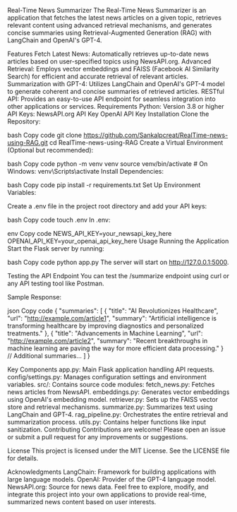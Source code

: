 Real-Time News Summarizer
The Real-Time News Summarizer is an application that fetches the latest news articles on a given topic, retrieves relevant content using advanced retrieval mechanisms, and generates concise summaries using Retrieval-Augmented Generation (RAG) with LangChain and OpenAI's GPT-4.

Features
Fetch Latest News: Automatically retrieves up-to-date news articles based on user-specified topics using NewsAPI.org.
Advanced Retrieval: Employs vector embeddings and FAISS (Facebook AI Similarity Search) for efficient and accurate retrieval of relevant articles.
Summarization with GPT-4: Utilizes LangChain and OpenAI's GPT-4 model to generate coherent and concise summaries of retrieved articles.
RESTful API: Provides an easy-to-use API endpoint for seamless integration into other applications or services.
Requirements
Python: Version 3.8 or higher
API Keys:
NewsAPI.org API Key
OpenAI API Key
Installation
Clone the Repository:

bash
Copy code
git clone https://github.com/Sankalpcreat/RealTime-news-using-RAG.git
cd RealTime-news-using-RAG
Create a Virtual Environment (Optional but recommended):

bash
Copy code
python -m venv venv
source venv/bin/activate  # On Windows: venv\Scripts\activate
Install Dependencies:

bash
Copy code
pip install -r requirements.txt
Set Up Environment Variables:

Create a .env file in the project root directory and add your API keys:

bash
Copy code
touch .env
In .env:

env
Copy code
NEWS_API_KEY=your_newsapi_key_here
OPENAI_API_KEY=your_openai_api_key_here
Usage
Running the Application
Start the Flask server by running:

bash
Copy code
python app.py
The server will start on http://127.0.0.1:5000.

Testing the API Endpoint
You can test the /summarize endpoint using curl or any API testing tool like Postman.


Sample Response:

json
Copy code
{
  "summaries": [
    {
      "title": "AI Revolutionizes Healthcare",
      "url": "http://example.com/article1",
      "summary": "Artificial intelligence is transforming healthcare by improving diagnostics and personalized treatments."
    },
    {
      "title": "Advancements in Machine Learning",
      "url": "http://example.com/article2",
      "summary": "Recent breakthroughs in machine learning are paving the way for more efficient data processing."
    }
    // Additional summaries...
  ]
}

Key Components
app.py: Main Flask application handling API requests.
config/settings.py: Manages configuration settings and environment variables.
src/: Contains source code modules:
fetch_news.py: Fetches news articles from NewsAPI.
embeddings.py: Generates vector embeddings using OpenAI's embedding model.
retriever.py: Sets up the FAISS vector store and retrieval mechanisms.
summarize.py: Summarizes text using LangChain and GPT-4.
rag_pipeline.py: Orchestrates the entire retrieval and summarization process.
utils.py: Contains helper functions like input sanitization.
Contributing
Contributions are welcome! Please open an issue or submit a pull request for any improvements or suggestions.

License
This project is licensed under the MIT License. See the LICENSE file for details.

Acknowledgments
LangChain: Framework for building applications with large language models.
OpenAI: Provider of the GPT-4 language model.
NewsAPI.org: Source for news data.
Feel free to explore, modify, and integrate this project into your own applications to provide real-time, summarized news content based on user interests.






